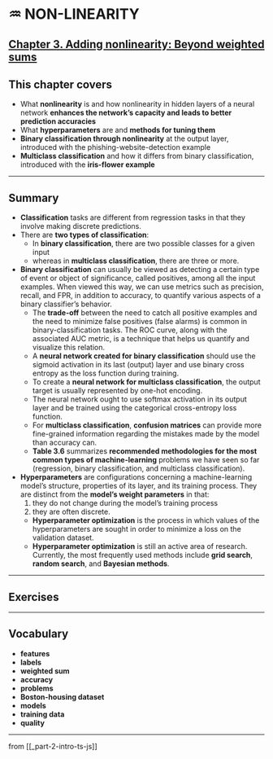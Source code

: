 # ♒️ NON-LINEARITY

## [**Chapter 3.** Adding nonlinearity: Beyond weighted sums](https://livebook.manning.com/book/deep-learning-with-javascript/chapter-3/)

## This chapter covers

- What **nonlinearity** is and how nonlinearity in hidden layers of a neural network **enhances the network’s capacity and leads to better prediction accuracies**
- What **hyperparameters** are and **methods for tuning them**
- **Binary classification through nonlinearity** at the output layer, introduced with the phishing-website-detection example
- **Multiclass classification** and how it differs from binary classification, introduced with the **iris-flower example**

---

## **Summary**

- **Classification** tasks are different from regression tasks in that they involve making discrete predictions.
- There are **two types of classification**:
  - In **binary classification**, there are two possible classes for a given input
  - whereas in **multiclass classification**, there are three or more.
- **Binary classification** can usually be viewed as detecting a certain type of event or object of significance, called positives, among all the input examples. When viewed this way, we can use metrics such as precision, recall, and FPR, in addition to accuracy, to quantify various aspects of a binary classifier’s behavior.
  - The **trade-off** between the need to catch all positive examples and the need to minimize false positives (false alarms) is common in binary-classification tasks. The ROC curve, along with the associated AUC metric, is a technique that helps us quantify and visualize this relation.
  - A **neural network created for binary classification** should use the sigmoid activation in its last (output) layer and use binary cross entropy as the loss function during training.
  - To create a **neural network for multiclass classification**, the output target is usually represented by one-hot encoding.
  - The neural network ought to use softmax activation in its output layer and be trained using the categorical cross-entropy loss function.
  - For **multiclass classification**, **confusion matrices** can provide more fine-grained information regarding the mistakes made by the model than accuracy can.
  - **Table 3.6** summarizes **recommended methodologies for the most common types of machine-learning** problems we have seen so far (regression, binary classification, and multiclass classification).
- **Hyperparameters** are configurations concerning a machine-learning model’s structure, properties of its layer, and its training process. They are distinct from the **model’s weight parameters** in that:
  1. they do not change during the model’s training process
  2. they are often discrete.
  - **Hyperparameter optimization** is the process in which values of the hyperparameters are sought in order to minimize a loss on the validation dataset.
  - **Hyperparameter optimization** is still an active area of research. Currently, the most frequently used methods include **grid search**, **random search**, and **Bayesian methods**.

---

## **Exercises**

---

## **Vocabulary**

- **features**
- **labels**
- **weighted sum**
- **accuracy**
- **problems**
- **Boston-housing dataset**
- **models**
- **training data**
- **quality**

<link rel="stylesheet" type="text/css" media="all" href="../../../assets/css/custom.css" />

---

from [[_part-2-intro-ts-js]]
